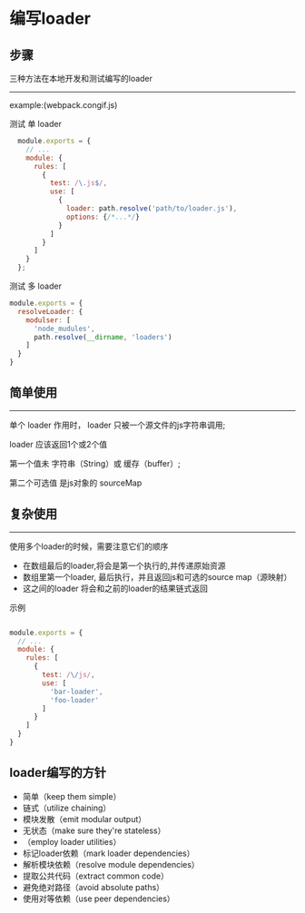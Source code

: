 # 编写loader

## 步骤

三种方法在本地开发和测试编写的loader
  
  ***

  example:(webpack.congif.js)

  测试 单 loader

  ```javaScript
    module.exports = {
      // ...
      module: {
        rules: [
          {
            test: /\.js$/,
            use: [
              {
                loader: path.resolve('path/to/loader.js'),
                options: {/*...*/}
              }
            ]
          }
        ]
      }
    };
  ```

   测试 多 loader
  
  ```javaScript
  module.exports = {
    resolveLoader: {
      modulser: [
        'node_mudules',
        path.resolve(__dirname, 'loaders')
      ]
    }
  }
  ```

## 简单使用

***
  单个 loader 作用时， loader 只被一个源文件的js字符串调用;

  loader 应该返回1个或2个值

  第一个值未 字符串（String）或  缓存（buffer）;
  
  第二个可选值 是js对象的 sourceMap

## 复杂使用

***

使用多个loader的时候，需要注意它们的顺序

* 在数组最后的loader,将会是第一个执行的,并传递原始资源
* 数组里第一个loader, 最后执行，并且返回js和可选的source map（源映射）
* 这之间的loader 将会和之前的loader的结果链式返回

示例

```javaScript

module.exports = {
  // ...
  module: {
    rules: [
      {
        test: /\/js/,
        use: [
          'bar-loader',
          'foo-loader'
        ]
      }
    ]
  }
}

```

## loader编写的方针

* 简单（keep them simple）
* 链式（utilize chaining）
* 模块发散（emit modular output）
* 无状态（make sure they're stateless）
* （employ loader utilities）
* 标记loader依赖（mark loader dependencies）
* 解析模块依赖（resolve module dependencies）
* 提取公共代码（extract common code）
* 避免绝对路径（avoid absolute paths）
* 使用对等依赖（use peer dependencies）
